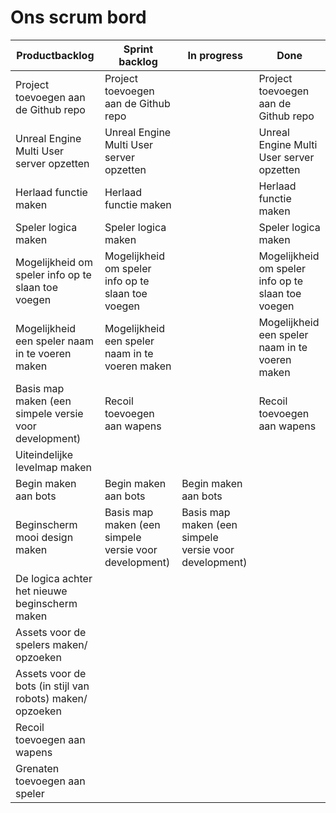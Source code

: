 # Ons scrum bord

| Productbacklog                                            |      Sprint backlog      |  In progress | Done |
|-----------------------------------------------------------|--------------------------|--------------| -----|
| Project toevoegen aan de Github repo                      | Project toevoegen aan de Github repo || Project toevoegen aan de Github repo   
| Unreal Engine Multi User server opzetten                  | Unreal Engine Multi User server opzetten || Unreal Engine Multi User server opzetten  
| Herlaad functie maken                                     | Herlaad functie maken || Herlaad functie maken 
| Speler logica maken                                       | Speler logica maken || Speler logica maken   
| Mogelijkheid om speler info op te slaan toe voegen        | Mogelijkheid om speler info op te slaan toe voegen || Mogelijkheid om speler info op te slaan toe voegen 
| Mogelijkheid een speler naam in te voeren maken           | Mogelijkheid een speler naam in te voeren maken || Mogelijkheid een speler naam in te voeren maken    
| Basis map maken (een simpele versie voor development)     | Recoil toevoegen aan wapens || Recoil toevoegen aan wapens
| Uiteindelijke levelmap maken                              |
| Begin maken aan bots                                      | Begin maken aan bots  | Begin maken aan bots ||
| Beginscherm mooi design maken                             | Basis map maken (een simpele versie voor development) | Basis map maken (een simpele versie voor development) |
| De logica achter het nieuwe beginscherm maken             | 
| Assets voor de spelers maken/ opzoeken                    | 
| Assets voor de bots (in stijl van robots) maken/ opzoeken | 
| Recoil toevoegen aan wapens                               |  
| Grenaten toevoegen aan speler                             |
